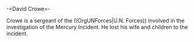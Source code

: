 -=David Crowe=-

Crowe is a sergeant of the ((OrgUNForces|U.N. Forces)) involved in the investigation of the Mercury Incident. He lost his wife and children to the incident.
